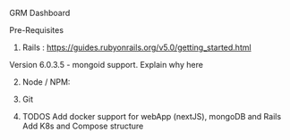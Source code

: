 GRM Dashboard

Pre-Requisites
1. Rails :
https://guides.rubyonrails.org/v5.0/getting_started.html

Version 6.0.3.5 - mongoid support. Explain why here


2. Node / NPM:

3. Git

4. TODOS
Add docker support for webApp (nextJS), mongoDB and Rails
Add K8s and Compose structure
